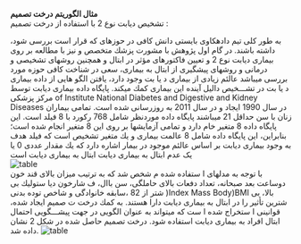 **مثال الگوریتم درخت تصمیم**<br>
تشخیص دیابت نوع 2 با استفاده از درخت تصمیم :<br>

به طور كلی
تیم دادهكاوی بایستی دانش كافی در حوزهای كه قرار است
بررسی شود، داشته باشند. در گام اول پژوهش با مشورت پزشك
متخصص و نیز با مطالعه بر روی بیماری دیابت نوع 2 و تعیین
فاكتورهای مؤثر در ابتال و همچنین روشهای تشخیصی و
درمانی و روشهای پیشگیری از ابتال به بیماری، سعی در شناخت
كافی حوزه مورد بررسی میباشد
عالئم زیادی از بیماری
د یا بت وجود دارد، یافتن الگو هایی از داده بیماری د یا بت در
تشـــخیص دالیل آینده این بیماری كمك میكند. پایگاه داده
بیماری دیابت توسط مركز پزشکی of Institute National
Diabetes and Digestive and Kidney Diseases
در سال 1990 ایجاد و در سال 2011 به روزرسانی شده است.
تمامی بیماران زنان با سن حداقل 21 میباشند
پایگاه داده موردنظر شامل 768 ركورد با 8 فیلد است. این پایگاه
داده 8 متغیر خام دارد و تمامی آزمایشها بر روی این 8 متغیر
انجام شده است؛ بنابراین، این پایگاه داده شامل 8 عالمت
بیماری و یك متغیر تشخیص است كه فیلد هدف به وجود
بیماری دیابت بر اساس عالئم موجود در بیمار اشاره دارد كه یك
مقدار عددی 0 یا یک  عدم ابتال به بیماری دیابت  ابتال به بیماری
دیابت است
<br>
![table](./desktop/table1.png)<br>
با توجه به مدلهای ا ستفاده شده م شخص شد كه به ترتیب
میزان بالای  قند خون دوساعت بعد صبحانه، تعداد دفعات بالای 
حاملگی، سن باال، ف شارخون دیا ستولیك بی شتر از 82 ،سابقه
خانوادگی و شاخص توده بدنی )Index Mass Body)BMI
بالا، بی شترین تأثیر را در ابتال به بیماری دیابت دارا هستند. به
كمك درخت ت صمیم ایجاد شده، قوانینی ا ستخراج شده ا ست
كه میتواند به عنوان الگویی در جهت پیشـــگویی احتمال ابتال
افراد به بیماری دیابت استفاده شود. درخت تصمیم حاصل شده
در شکل 2 نشان داده شد.
![table](./desktop/2.png)<br>
